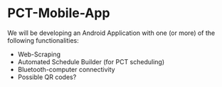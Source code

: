 # PCT-Mobile-App

We will be developing an Android Application with one (or more) of the following
functionalities:

- Web-Scraping
- Automated Schedule Builder (for PCT scheduling)
- Bluetooth-computer connectivity
- Possible QR codes?
